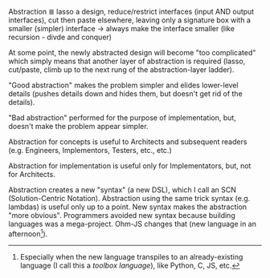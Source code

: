 Abstraction ≣ lasso a design, reduce/restrict interfaces (input AND output interfaces), cut then paste elsewhere, leaving only a signature box with a smaller (simpler) interface -> always make the interface smaller (like recursion - divde and conquer)

At some point, the newly abstracted design will become "too complicated" which simply means that another layer of abstraction is required (lasso, cut/paste, climb up to the next rung of the abstraction-layer ladder).

"Good abstraction" makes the problem simpler and elides lower-level details (pushes details down and hides them, but doesn't get rid of the details).

"Bad abstraction" performed for the purpose of implementation, but, doesn't make the problem appear simpler.

Abstraction for concepts is useful to Architects and subsequent readers (e.g. Engineers, Implementors, Testers, etc., etc.)

Abstraction for implementation is useful only for Implementators, but, not for Architects.

Abstraction creates a new "syntax" (a new DSL), which I call an SCN (Solution-Centric Notation).  Abstraction using the same trick syntax (e.g. lambdas) is useful only up to a point.  New syntax makes the abstraction "more obvious".  Programmers avoided new syntax because building languages was a mega-project.  Ohm-JS changes that (new language in an afternoon[^toolbox]).

[^toolbox]: Especially when the new language transpiles to an already-existing language (I call this a *toolbox language*), like Python, C, JS, etc.